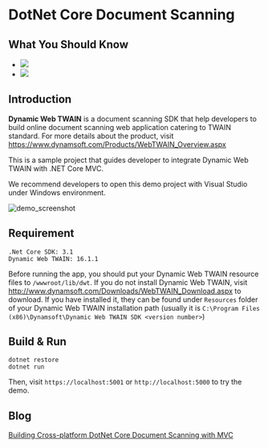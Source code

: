 # DotNet Core Document Scanning

## What You Should Know
- [![](https://img.shields.io/badge/Download-Offline%20SDK-orange)](https://www.dynamsoft.com/web-twain/downloads)
- [![](https://img.shields.io/badge/Get-30--day%20FREE%20Trial%20License-blue)](https://www.dynamsoft.com/customer/license/trialLicense/?product=dwt)

## Introduction

**Dynamic Web TWAIN** is a document scanning SDK that help developers to build online document scanning web application catering to TWAIN standard. For more details about the product, visit https://www.dynamsoft.com/Products/WebTWAIN_Overview.aspx

This is a sample project that guides developer to integrate Dynamic Web TWAIN with .NET Core MVC.  

We recommend developers to open this demo project with Visual Studio under Windows environment. 

![demo_screenshot](https://www.imgurupload.com/uploads/20200917/7d3504e5ce43c9dca0ad7b6103defaedca1cb1f6.png)

## Requirement

```
.Net Core SDK: 3.1
Dynamic Web TWAIN: 16.1.1
```

Before running the app, you should put your Dynamic Web TWAIN resource files to `/wwwroot/lib/dwt`. If you do not install Dynamic Web TWAIN, visit http://www.dynamsoft.com/Downloads/WebTWAIN_Download.aspx to download. If you have installed it, they can be found under `Resources` folder of your Dynamic Web TWAIN installation path (usually it is `C:\Program Files (x86)\Dynamsoft\Dynamic Web TWAIN SDK <version number>`)

## Build & Run

```
dotnet restore
dotnet run
```

Then, visit `https://localhost:5001` or `http://localhost:5000` to try the demo.

## Blog
[Building Cross-platform DotNet Core Document Scanning with MVC](https://www.dynamsoft.com/codepool/asp-dotnet-core-document-scanning.html)

